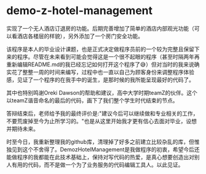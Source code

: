 # demo-z-hotel-management

实现了一个无人酒店订退房的功能。后期完善增加了简单的酒店内部观光功能（可以看酒店各楼层的样貌），另外添加了一个房门安全功能。

该程序是本人的毕业设计课题，也是正式决定做程序员前的一个较为完整且保留下来的程序。尽管在未来看到可能会觉得这是一个很不起眼的程序（甚至时隔两年再重新编辑README.md的我已经忘记如何打开这个程序了😅）但对当时的我来说确实花了整整一周的时间来编写，过程中也一直以自己为顾客身份来调整程序体验感，见证了一个程序的在我手中的诞生，是那时候的我所能呈现最好的代码了。

其中也特别鸣谢Oreki Dawson的帮助和建议，高中大学时期teamZ的伙伴。这个以teamZ谐音命名的最后的代码，画下了我们整个学生时代结束的节点。

答辩结束后，老师给予我的最终评价是:"建议今后可以继续做和专业相关的工作，不要荒废掉至今为止所学习的。"也是从这里开始我才更有信心去面对毕业，设想并期待未来。

时至今日，我重新整理我的github库，清理掉了好多之前建立比较杂乱的库，但惟独见到这个不舍得了。DemozHotelManagement是我做程序的初衷，希望今后还能做程序的我都能在此技术基础上，保持对写代码的热爱，是真心想要创造出对别人有用的代码，而不是做一个为了业务服务的代码编辑工具人。以此见证。
